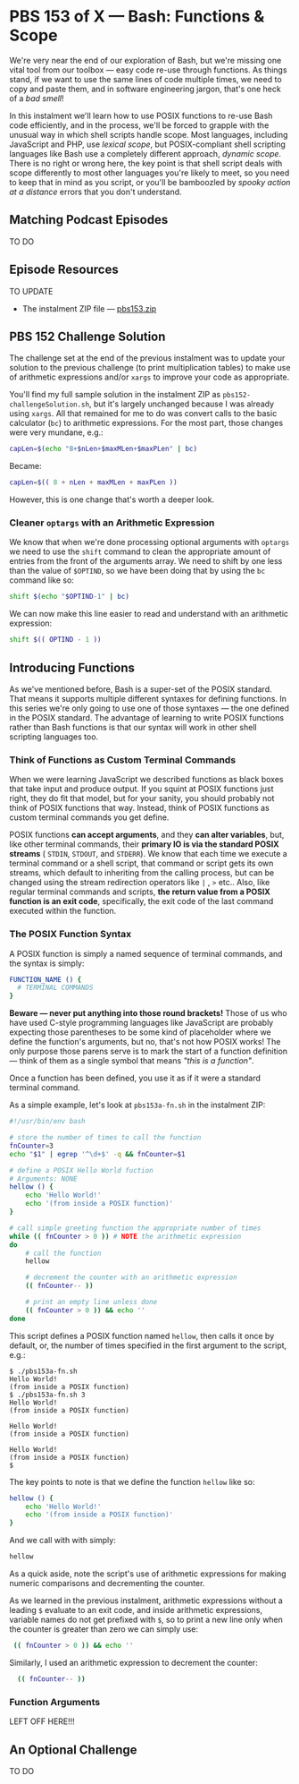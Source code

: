 # PBS 153 of X — Bash: Functions & Scope

We're very near the end of our exploration of Bash, but we're missing one vital tool from our toolbox — easy code re-use through functions. As things stand, if we want to use the same lines of code multiple times, we need to copy and paste them, and in software engineering jargon, that\'s one heck of a *bad smell*!

In this instalment we'll learn how to use POSIX functions to re-use Bash code efficiently, and in the process, we'll be forced to grapple with the unusual way in which shell scripts handle scope. Most languages, including JavaScript and PHP, use *lexical scope*, but POSIX-compliant shell scripting languages like Bash use a completely different approach, *dynamic scope*. There is no right or wrong here, the key point is that shell script deals with scope differently to most other languages you're likely to meet, so you need to keep that in mind as you script, or you'll be bamboozled by *spooky action at a distance* errors that you don't understand.

## Matching Podcast Episodes

TO DO

## Episode Resources

TO UPDATE

* The instalment ZIP file — [pbs153.zip](https://github.com/bartificer/programming-by-stealth/raw/master/instalmentZips/pbs153.zip)

## PBS 152 Challenge Solution

The challenge set at the end of the previous instalment was to update your solution to the previous challenge (to print multiplication tables) to make use of arithmetic expressions and/or `xargs` to improve your code as appropriate.

You'll find my full sample solution in the instalment ZIP as `pbs152-challengeSolution.sh`, but it's largely unchanged because I was already using `xargs`. All that remained for me to do was convert calls to the basic calculator (`bc`) to arithmetic expressions. For the most part, those changes were very mundane, e.g.:

```bash
capLen=$(echo "8+$nLen+$maxMLen+$maxPLen" | bc)
```

Became:

```bash
capLen=$(( 8 + nLen + maxMLen + maxPLen ))
```

However, this is one change that's worth a deeper look.

### Cleaner `optargs` with an Arithmetic Expression

We know that when we're done processing optional arguments with `optargs` we need to use the `shift` command to clean the appropriate amount of entries from the front of the arguments array. We need to shift by one less than the value of `$OPTIND`, so we have been doing that by using the `bc` command like so:

```bash
shift $(echo "$OPTIND-1" | bc)
```

We can now make this line easier to read and understand with an arithmetic expression:

```bash
shift $(( OPTIND - 1 ))
```

## Introducing Functions

As we've mentioned before, Bash is a super-set of the POSIX standard. That means it supports multiple different syntaxes for defining functions. In this series we're only going to use one of those syntaxes — the one defined in the POSIX standard. The advantage of learning to write POSIX functions rather than Bash functions is that our syntax will work in other shell scripting languages too.

### Think of Functions as Custom Terminal Commands

When we were learning JavaScript we described functions as black boxes that take input and produce output. If you squint at POSIX functions just right, they do fit that model, but for your sanity, you should probably not think of POSIX functions that way. Instead, think of POSIX functions as custom terminal commands you get define.

POSIX functions **can accept arguments**, and they **can alter variables**, but, like other terminal commands, their **primary IO is via the standard POSIX streams** ( `STDIN`, `STDOUT`, and `STDERR`). We know that each time we execute a terminal command or a shell script, that command or script gets its own streams, which default to inheriting from the calling process, but can be changed using the stream redirection operators like `|` , `>` etc.. Also, like regular terminal commands and scripts, **the return value from a POSIX function is an exit code**, specifically, the exit code of the last command executed within the function.

### The POSIX Function Syntax

A POSIX function is simply a named sequence of terminal commands, and the syntax is simply:

```bash
FUNCTION_NAME () {
  # TERMINAL COMMANDS
}
```

**Beware — never put anything into those round brackets!** Those of us who have used C-style programming languages like JavaScript are probably expecting those parentheses to be some kind of placeholder where we define the function's arguments, but no, that's not how POSIX works! The only purpose those parens serve is to mark the start of a function definition — think of them as a single symbol that means *"this is a function"*.

Once a function has been defined, you use it as if it were a standard terminal command.

As a simple example, let's look at `pbs153a-fn.sh` in the instalment ZIP:

```bash
#!/usr/bin/env bash

# store the number of times to call the function
fnCounter=3
echo "$1" | egrep '^\d+$' -q && fnCounter=$1

# define a POSIX Hello World fuction
# Arguments: NONE
hellow () {
    echo 'Hello World!'
    echo '(from inside a POSIX function)'
}

# call simple greeting function the appropriate number of times
while (( fnCounter > 0 )) # NOTE the arithmetic expression
do
    # call the function
    hellow

    # decrement the counter with an arithmetic expression
    (( fnCounter-- ))

    # print an empty line unless done
    (( fnCounter > 0 )) && echo ''
done
```

This script defines a POSIX function named `hellow`, then calls it once by default, or, the number of times specified in the first argument to the script, e.g.:

```text
$ ./pbs153a-fn.sh
Hello World!
(from inside a POSIX function)
$ ./pbs153a-fn.sh 3
Hello World!
(from inside a POSIX function)

Hello World!
(from inside a POSIX function)

Hello World!
(from inside a POSIX function)
$ 
```

The key points to note is that we define the function `hellow` like so:

```bash
hellow () {
    echo 'Hello World!'
    echo '(from inside a POSIX function)'
}
```

And we call with with simply:

```bash
hellow
```

As a quick aside, note the script's use of arithmetic expressions for making numeric comparisons and decrementing the counter.

As we learned in the previous instalment, arithmetic expressions without a leading `$` evaluate to an exit code, and inside arithmetic expressions, variable names do not get prefixed with `$`, so to print a new line only when the counter is greater than zero we can simply use:

```bash
 (( fnCounter > 0 )) && echo ''
```

Similarly, I used an arithmetic expression to decrement the counter:

```bash
  (( fnCounter-- ))
```

### Function Arguments

LEFT OFF HERE!!!

## An Optional Challenge

TO DO
